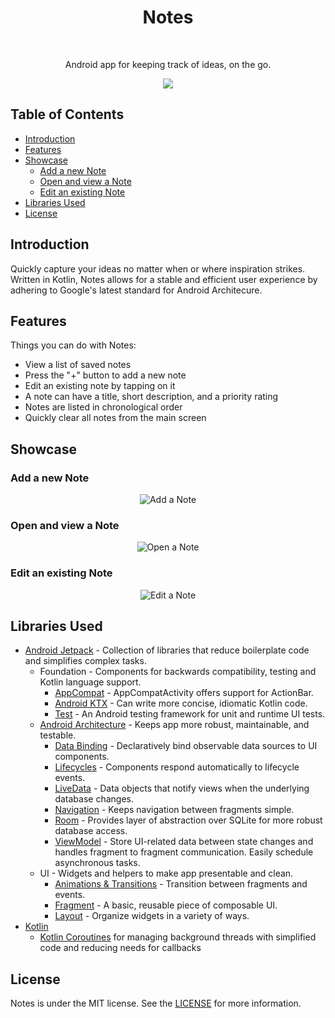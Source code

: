 <h1 align="center"> Notes </h1> <br>

<p align="center">
  Android app for keeping track of ideas, on the go.
</p>

<p align="center">
  <img src="https://user-images.githubusercontent.com/26352502/56065617-58789400-5d43-11e9-8ff5-d8eda1b902c9.gif">
</p>

## Table of Contents
* [Introduction](#introduction)
* [Features](#features)
* [Showcase](#showcase)
  * [Add a new Note](#add-a-new-note)
  * [Open and view a Note](#open-and-view-a-note)
  * [Edit an existing Note](#edit-an-existing-note)
* [Libraries Used](#libraries-used)
* [License](*license)

## Introduction
Quickly capture your ideas no matter when or where inspiration strikes. Written in Kotlin, Notes allows for a stable and 
efficient user experience by adhering to Google's latest standard for Android Architecure. 

## Features
Things you can do with Notes:
* View a list of saved notes
* Press the "+" button to add a new note
* Edit an existing note by tapping on it
* A note can have a title, short description, and a priority rating
* Notes are listed in chronological order
* Quickly clear all notes from the main screen

## Showcase

### Add a new Note
<p align="center">
  <img src="https://user-images.githubusercontent.com/26352502/56068112-a1344b00-5d4b-11e9-9518-27b01131bbfc.gif" alt="Add a Note">
</p>

### Open and view a Note
<p align="center">
  <img src="https://user-images.githubusercontent.com/26352502/56067690-16068580-5d4a-11e9-85d1-8538b64ad620.gif" alt="Open a Note">
</p>

### Edit an existing Note
<p align="center">
  <img src="https://user-images.githubusercontent.com/26352502/56067914-ee63ed00-5d4a-11e9-97ec-fdd7a1ee1e16.gif" alt="Edit a Note">
</p>

## Libraries Used

* [Android Jetpack][0] - Collection of libraries that reduce boilerplate code and simplifies complex tasks.
  * Foundation - Components for backwards compatibility, testing and Kotlin language support.
    * [AppCompat][1] - AppCompatActivity offers support for ActionBar.
    * [Android KTX][2] - Can write more concise, idiomatic Kotlin code.
    * [Test][3] - An Android testing framework for unit and runtime UI tests.
  * [Android Architecture][4] - Keeps app more robust, maintainable, and testable.
    * [Data Binding][5] - Declaratively bind observable data sources to UI components.
    * [Lifecycles][6] - Components respond automatically to lifecycle events.
    * [LiveData][7] - Data objects that notify views when the underlying database changes.
    * [Navigation][8] - Keeps navigation between fragments simple.
    * [Room][9] - Provides layer of abstraction over SQLite for more robust database access.
    * [ViewModel][10] - Store UI-related data between state changes and handles fragment to fragment communication. Easily schedule asynchronous tasks.
  * UI - Widgets and helpers to make app presentable and clean.
    * [Animations & Transitions][11] - Transition between fragments and events.
    * [Fragment][12] - A basic, reusable piece of composable UI.
    * [Layout][13] - Organize widgets in a variety of ways. 
* [Kotlin][20]
  * [Kotlin Coroutines][21] for managing background threads with simplified code and reducing needs for callbacks

[0]: https://developer.android.com/jetpack
[1]: https://developer.android.com/topic/libraries/support-library/packages#v7-appcompat
[2]: https://developer.android.com/kotlin/ktx
[3]: https://developer.android.com/training/testing/
[4]: https://developer.android.com/topic/libraries/architecture
[5]: https://developer.android.com/topic/libraries/data-binding/
[6]: https://developer.android.com/topic/libraries/architecture/lifecycle
[7]: https://developer.android.com/topic/libraries/architecture/livedata
[8]: https://developer.android.com/topic/libraries/architecture/navigation/
[9]: https://developer.android.com/topic/libraries/architecture/room
[10]: https://developer.android.com/topic/libraries/architecture/viewmodel
[11]: https://developer.android.com/training/animation/
[12]: https://developer.android.com/guide/components/fragments
[13]: https://developer.android.com/guide/topics/ui/declaring-layout
[20]: https://kotlinlang.org/
[21]: https://kotlinlang.org/docs/reference/coroutines-overview.html

## License
Notes is under the MIT license. See the [LICENSE](LICENSE) for more information.

